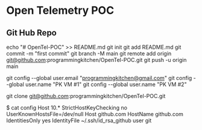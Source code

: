 # Open Telemetry POC

## Git Hub Repo

echo "# OpenTel-POC" >> README.md
git init
git add README.md
git commit -m "first commit"
git branch -M main
git remote add origin git@github.com:programmingkitchen/OpenTel-POC.git
git push -u origin main


git config --global user.email "programmingkitchen@gmail.com"
git config --global user.name "PK VM #1"
git config --global user.name "PK VM #2"




git clone git@github.com:programmingkitchen/OpenTel-POC.git



$ cat config
Host 10.*
        StrictHostKeyChecking no
        UserKnownHostsFile=/dev/null
Host github.com
  HostName github.com
  IdentitiesOnly yes
  IdentityFile ~/.ssh/id_rsa_github
  user git

